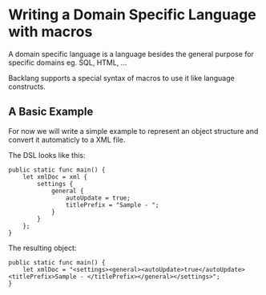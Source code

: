 # Writing a Domain Specific Language with macros

A domain specific language is a language besides the general purpose for specific domains eg. SQL, HTML, ...

Backlang supports a special syntax of macros to use it like language constructs.

## A Basic Example

For now we will write a simple example to represent an object structure and convert it automaticly to a XML file.

The DSL looks like this:

```back
public static func main() {
    let xmlDoc = xml {
        settings {
            general {
                autoUpdate = true;
                titlePrefix = "Sample - ";
            }
        }
    };
}
```

The resulting object:
```back
public static func main() {
    let xmlDoc = "<settings><general><autoUpdate>true</autoUpdate><titlePrefix>Sample - </titlePrefix></general></settings>";
}
```